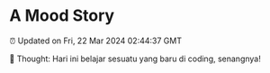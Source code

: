 # A Mood Story

⏰ Updated on Fri, 22 Mar 2024 02:44:37 GMT

💭 Thought: Hari ini belajar sesuatu yang baru di coding, senangnya!

